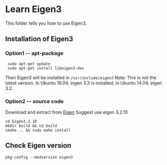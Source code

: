 # Learn Eigen3
This folder tells you how to use Eigen3.

## Installation of Eigen3

### Option1 -- apt-package
```
 sudo apt-get update
 sudo apt-get install libeigen3-dev
```
Then Eigen3 will be installed in `/usr/include/eigen3`
Note: This is not the latest version. In Ubuntu 16.04, eigen 3.3 is installed; in Ubuntu 14.04, eigen 3.2.

### Option2 -- source code
Download and extract from [Eigen](http://eigen.tuxfamily.org/index.php?title=Main_Page)
Suggest use eigen 3.2.10
```
cd Eigen3.2.10
mkdir build && cd build
cmake .. && sudo make install
```

## Check Eigen version
```
pkg-config --modversion eigen3
```

